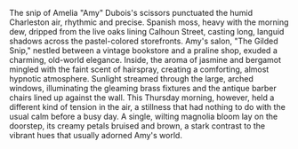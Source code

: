 The snip of Amelia "Amy" Dubois's scissors punctuated the humid Charleston air, rhythmic and precise. Spanish moss, heavy with the morning dew, dripped from the live oaks lining Calhoun Street, casting long, languid shadows across the pastel-colored storefronts.  Amy's salon, "The Gilded Snip," nestled between a vintage bookstore and a praline shop, exuded a charming, old-world elegance.  Inside, the aroma of jasmine and bergamot mingled with the faint scent of hairspray, creating a comforting, almost hypnotic atmosphere. Sunlight streamed through the large, arched windows, illuminating the gleaming brass fixtures and the antique barber chairs lined up against the wall.  This Thursday morning, however, held a different kind of tension in the air, a stillness that had nothing to do with the usual calm before a busy day.  A single, wilting magnolia bloom lay on the doorstep, its creamy petals bruised and brown, a stark contrast to the vibrant hues that usually adorned Amy's world.
